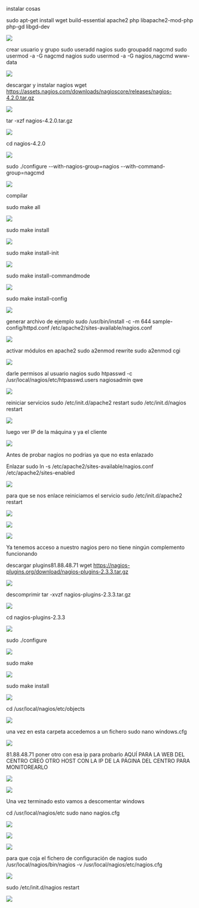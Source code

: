 instalar cosas

sudo apt-get install wget build-essential apache2 php libapache2-mod-php php-gd libgd-dev

![](Imagen/1.png)


crear usuario y grupo
sudo useradd nagios
sudo groupadd nagcmd
sudo usermod -a -G nagcmd nagios
sudo usermod -a -G nagios,nagcmd www-data

![](Imagen/2.png)


descargar y instalar nagios
wget https://assets.nagios.com/downloads/nagioscore/releases/nagios-4.2.0.tar.gz

![](Imagen/3.png)


tar -xzf nagios-4.2.0.tar.gz

![](Imagen/4.png)


cd nagios-4.2.0

![](Imagen/5.png)

sudo ./configure --with-nagios-group=nagios --with-command-group=nagcmd

![](Imagen/6.png)


compilar

sudo make all

![](Imagen/7.png)


sudo make install

![](Imagen/8.png)


sudo make install-init

![](Imagen/9.png)


sudo make install-commandmode

![](Imagen/10.png)


sudo make install-config

![](Imagen/11.png)


generar archivo de ejemplo
sudo /usr/bin/install -c -m 644 sample-config/httpd.conf /etc/apache2/sites-available/nagios.conf

![](Imagen/12.png)


activar módulos en apache2
sudo a2enmod rewrite
sudo a2enmod cgi

![](Imagen/13.png)


darle permisos al usuario nagios
sudo htpasswd -c /usr/local/nagios/etc/htpasswd.users nagiosadmin
qwe

![](Imagen/14.png)


reiniciar servicios
sudo /etc/init.d/apache2 restart
sudo /etc/init.d/nagios restart

![](Imagen/15.png)


luego ver IP de la máquina y ya el cliente

![](Imagen/16.png)

Antes de probar nagios no podrias ya que no esta enlazado


Enlazar
sudo ln -s /etc/apache2/sites-available/nagios.conf /etc/apache2/sites-enabled

![](Imagen/17.png)


para que se nos enlace reiniciamos el servicio
sudo /etc/init.d/apache2 restart

![](Imagen/18.png)

![](Imagen/19.png)

![](Imagen/20.png)


Ya tenemos acceso a nuestro nagios pero no tiene ningún complemento funcionando


descargar plugins81.88.48.71
wget https://nagios-plugins.org/download/nagios-plugins-2.3.3.tar.gz

![](Imagen/21.png)


descomprimir
tar -xvzf nagios-plugins-2.3.3.tar.gz

![](Imagen/22.png)


cd nagios-plugins-2.3.3

![](Imagen/23.png)


sudo ./configure

![](Imagen/24.png)


sudo make

![](Imagen/25.png)


sudo make install

![](Imagen/26.png)


cd /usr/local/nagios/etc/objects 

![](Imagen/27.png)


una vez en esta carpeta accedemos a un fichero 
sudo nano windows.cfg

![](Imagen/28.png)


81.88.48.71
poner otro con esa ip para probarlo
AQUÍ PARA LA WEB DEL CENTRO CREÓ OTRO HOST CON LA IP DE LA PÁGINA DEL CENTRO PARA MONITOREARLO

![](Imagen/29.png)

![](Imagen/30.png)


Una vez terminado esto vamos a descomentar windows


cd /usr/local/nagios/etc
sudo nano nagios.cfg

![](Imagen/31.png)

![](Imagen/32.png)

![](Imagen/33.png)


para que coja el fichero de configuración de nagios 
sudo /usr/local/nagios/bin/nagios -v /usr/local/nagios/etc/nagios.cfg

![](Imagen/34.png)


sudo /etc/init.d/nagios restart

![](Imagen/34.png)
